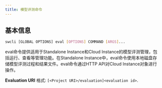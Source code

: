```yaml
---
title: 模型评测命令
---
```


## 基本信息

```bash
swcli [GLOBAL OPTIONS] eval [OPTIONS] COMMAND [ARGS]...
```

eval命令提供适用于Standalone Instance和Cloud Instance的模型评测管理，包括运行、查看等管理功能。在Standalone Instance中，eval命令使用本地磁盘存储模型评测过程和结果文件。eval命令通过HTTP API对Cloud Instance对象进行操作。

**Evaluation URI** 格式: `[<Project URI>/evaluation]<evaluation id>`.
